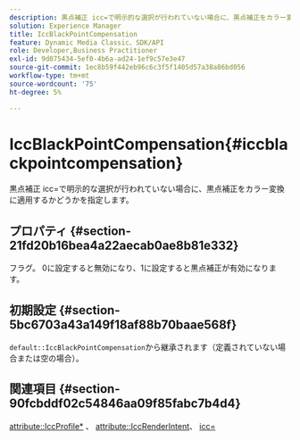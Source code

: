 ```yaml
---
description: 黒点補正 icc=で明示的な選択が行われていない場合に、黒点補正をカラー変換に適用するかどうかを指定します。
solution: Experience Manager
title: IccBlackPointCompensation
feature: Dynamic Media Classic、SDK/API
role: Developer,Business Practitioner
exl-id: 9d075434-5ef0-4b6a-ad24-1ef9c57e3e47
source-git-commit: 1ec8b59f442eb96c6c3f5f1405d57a38a86bd056
workflow-type: tm+mt
source-wordcount: '75'
ht-degree: 5%

---
```


# IccBlackPointCompensation{#iccblackpointcompensation}

黒点補正 icc=で明示的な選択が行われていない場合に、黒点補正をカラー変換に適用するかどうかを指定します。

## プロパティ {#section-21fd20b16bea4a22aecab0ae8b81e332}

フラグ。 0に設定すると無効になり、1に設定すると黒点補正が有効になります。

## 初期設定 {#section-5bc6703a43a149f18af88b70baae568f}

`default::IccBlackPointCompensation`から継承されます（定義されていない場合または空の場合）。

## 関連項目 {#section-90fcbddf02c54846aa09f85fabc7b4d4}

[attribute::IccProfile*](../../../../../ir-api/material-cat/image-rendering-api-ref/c-ir-material-catalog/c-ir-attributes-reference/r-ir-iccprofilergb.md#reference-cdaad25b155646ffa382d722fd324b30) 、 [attribute::IccRenderIntent](../../../../../ir-api/material-cat/image-rendering-api-ref/c-ir-material-catalog/c-ir-attributes-reference/r-ir-iccrenderintent.md#reference-3b80b7a4c25545a593c5076f318b5c40)、 [icc=](../../../../../ir-api/http-protocol/image-rendering-api-ref/c-ir-http-protocol-ref/c-ir-http-protocol-command-reference/r-ir-icc.md#reference-86a2fff3cef24982ad2063d977a16e06)
